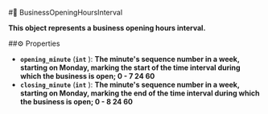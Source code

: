 #🔮 BusinessOpeningHoursInterval

**This object represents a business opening hours interval.**

##⚙️ Properties

- **`opening_minute`** (**`int`** ): **The minute's sequence number in a week, starting on Monday, marking the start of the time interval during which the business is open; 0 - 7 24 60**
- **`closing_minute`** (**`int`** ): **The minute's sequence number in a week, starting on Monday, marking the end of the time interval during which the business is open; 0 - 8 24 60**
